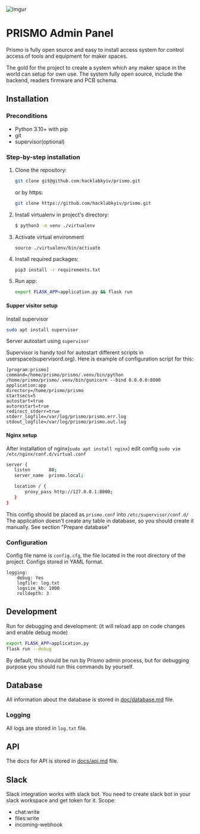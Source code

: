 ![Imgur](https://i.imgur.com/V2k2seh.png)

PRISMO Admin Panel
===================

Prismo is fully open source and easy to install access system for control access of tools and equipment for maker
spaces.

The gold for the project to create a system which any maker space in the world can setup for own use. The system fully
open source, include the backend, readers firmware and PCB schema.

## Installation

### Preconditions

- Python 3.10+ with pip
- git
- supervisor(optional)

### Step-by-step installation

1. Clone the repository:

    ```sh
    git clone git@github.com:hacklabkyiv/prismo.git
    ```
   or by https:
    ```sh
    git clone https://github.com/hacklabkyiv/prismo.git
    ```

2. Install virtualenv in project's directory:

    ```sh
    $ python3 -m venv ./virtualenv
    ```

3. Activate virtual environment

    ```
    source ./virtualenv/bin/activate
    ```

4. Install required packages:

    ```sh
    pip3 install -r requirements.txt
    ```

5. Run app:

   ```sh
   export FLASK_APP=application.py && flask run
   ```

#### Supper visitor setup

Install supervisor

```bash
sudo apt install supervisor
```

Server autostart using `supervisor`

Supervisor is handy tool for autostart different scripts in userspace(supervisord.org). Here is example of configuration
script for this:

```
[program:prismo]
command=/home/prismo/prismo/.venv/bin/python /home/prismo/prismo/.venv/bin/gunicorn --bind 0.0.0.0:8000 application:app
directory=/home/prismo/prismo
startsecs=5
autostart=true
autorestart=true
redirect_stderr=true
stderr_logfile=/var/log/prismo/prismo.err.log
stdout_logfile=/var/log/prismo/prismo.out.log  
```

#### Nginx setup

After installation of nginx(`sudo apt install nginx`) edit config `sudo vim /etc/nginx/conf.d/virtual.conf`

```bash
server {
   listen       80;
   server_name  prismo.local;

   location / {
       proxy_pass http://127.0.0.1:8000;
   }
}
```

This config should be placed as `prismo.conf` into `/etc/supervisor/conf.d/`
The application doesn't create any table in database, so you should create it manually. See section "Prepare database"

### Configuration

Config file name is `config.cfg`, the file located in the root directory of the project. Configs stored in YAML format.

```
logging:
    debug: Yes
    logfile: log.txt
    logsize_kb: 1000
    rolldepth: 3
```

## Development

Run for debugging and development: (it will reload app on code changes and enable debug mode)

```sh
export FLASK_APP=application.py
flask run --debug
```

By default, this should be run by Prismo admin process, but for debugging purpose you should run this commands by
yourself.

## Database

All information about the database is stored in [doc/database.md](docs/database.md) file.

### Logging

All logs are stored in `log.txt` file.

## API

The docs for API is stored in [docs/api.md](docs/api.md) file.

## Slack

Slack integration works with slack bot. You need to create slack bot in your slack workspace and get token for it.
Scope:

- chat:write
- files:write
- incoming-webhook
